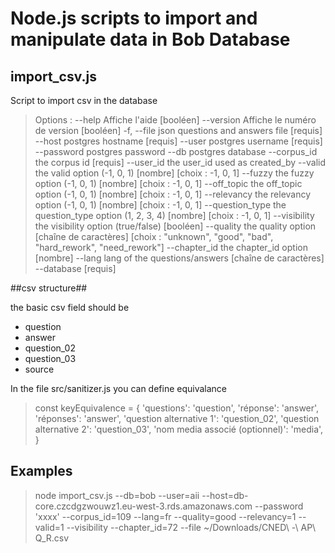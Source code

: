 # Node.js scripts to import and manipulate data in Bob Database

## import_csv.js

Script to import csv in the database

> Options :
>       --help           Affiche l'aide                                  [booléen]
>       --version        Affiche le numéro de version                    [booléen]
>   -f, --file           json questions and answers file                  [requis]
>       --host           postgres hostname                                [requis]
>       --user           postgres username                                [requis]
>       --password       postgres password
>       --db             postgres database
>       --corpus_id      the corpus id                                    [requis]
>       --user_id        the user_id used as created_by
>       --valid          the valid option (-1, 0, 1)   [nombre] [choix : -1, 0, 1]
>       --fuzzy          the fuzzy option (-1, 0, 1)   [nombre] [choix : -1, 0, 1]
>       --off_topic      the off_topic option (-1, 0, 1)
>                                                      [nombre] [choix : -1, 0, 1]
>       --relevancy      the relevancy option (-1, 0, 1)
>                                                      [nombre] [choix : -1, 0, 1]
>       --question_type  the question_type option (1, 2, 3, 4)
>                                                      [nombre] [choix : -1, 0, 1]
>       --visibility     the visibility option (true/false)              [booléen]
>       --quality        the quality option
>         [chaîne de caractères] [choix : "unknown", "good", "bad", "hard_rework",
>                                                                   "need_rework"]
>       --chapter_id     the chapter_id option                            [nombre]
>       --lang           lang of the questions/answers      [chaîne de caractères]
>       --database                                                        [requis]


##csv structure##

the basic csv field should be 
  * question
  * answer
  * question_02
  * question_03
  * source

In the file src/sanitizer.js you can define equivalance 

> const keyEquivalence = {
>   'questions': 'question',
>   'réponse': 'answer',
>   'réponses': 'answer',
>   'question alternative 1': 'question_02',
>   'question alternative 2': 'question_03',
>   'nom media associé (optionnel)': 'media',
> }

## Examples ##

>  node import_csv.js --db=bob --user=aii --host=db-core.czcdgzwouwz1.eu-west-3.rds.amazonaws.com --password 'xxxx' --corpus_id=109 --lang=fr  --quality=good --relevancy=1 --valid=1 --visibility --chapter_id=72 --file ~/Downloads/CNED\ -\ AP\ Q_R.csv
